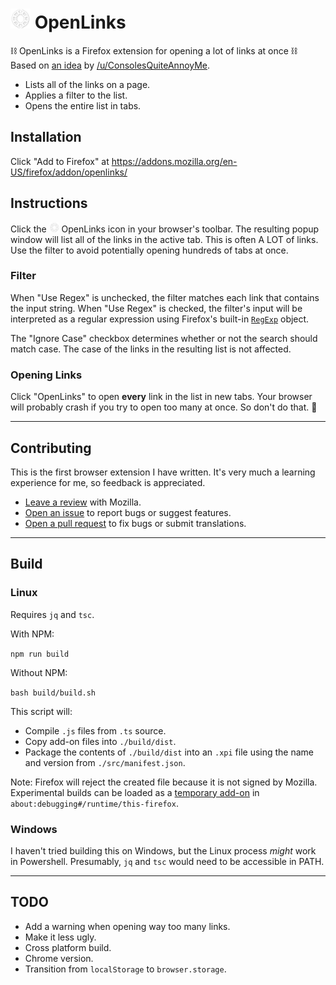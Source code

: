 # <img alt="OpenLinks" src="https://raw.githubusercontent.com/jimmyaffatigato/OpenLinks/default/icons/links-icon-48.png" width="32" /> OpenLinks

⛓️ OpenLinks is a Firefox extension for opening a lot of links at once ⛓️  
Based on [an idea](https://www.reddit.com/r/SomebodyMakeThis/comments/hfjgew/smt_selective_mass_link_opener_for_firefox/) by [/u/ConsolesQuiteAnnoyMe](https://www.reddit.com/user/ConsolesQuiteAnnoyMe).

- Lists all of the links on a page.
- Applies a filter to the list.
- Opens the entire list in tabs.

## Installation

Click "Add to Firefox" at https://addons.mozilla.org/en-US/firefox/addon/openlinks/

## Instructions

Click the <img alt="OpenLinks" src="https://raw.githubusercontent.com/jimmyaffatigato/OpenLinks/default/icons/links-icon-48.png" width="16" /> OpenLinks icon in your browser's toolbar. The resulting popup window will list all of the links in the active tab. This is often A LOT of links. Use the filter to avoid potentially opening hundreds of tabs at once.

### Filter

When "Use Regex" is unchecked, the filter matches each link that contains the input string. When "Use Regex" is checked, the filter's input will be interpreted as a regular expression using Firefox's built-in [`RegExp`](https://developer.mozilla.org/en-US/docs/Web/JavaScript/Guide/Regular_Expressions) object.

The "Ignore Case" checkbox determines whether or not the search should match case. The case of the links in the resulting list is not affected.

### Opening Links

Click "OpenLinks" to open **every** link in the list in new tabs. Your browser will probably crash if you try to open too many at once. So don't do that. 🤷

---

## Contributing

This is the first browser extension I have written. It's very much a learning experience for me, so feedback is appreciated.

- [Leave a review](https://addons.mozilla.org/en-US/firefox/addon/openlinks/) with Mozilla.
- [Open an issue](https://github.com/jimmyaffatigato/OpenLinks/issues) to report bugs or suggest features.
- [Open a pull request](https://github.com/jimmyaffatigato/OpenLinks/pulls) to fix bugs or submit translations.

---

## Build

### Linux

Requires `jq` and `tsc`.

With NPM:

`npm run build`

Without NPM:

`bash build/build.sh`

This script will:

- Compile `.js` files from `.ts` source.
- Copy add-on files into `./build/dist`.
- Package the contents of `./build/dist` into an `.xpi` file using the name and version from `./src/manifest.json`.

Note: Firefox will reject the created file because it is not signed by Mozilla. Experimental builds can be loaded as a [temporary add-on](https://extensionworkshop.com/documentation/develop/temporary-installation-in-firefox/) in `about:debugging#/runtime/this-firefox`.

### Windows

I haven't tried building this on Windows, but the Linux process _might_ work in Powershell. Presumably, `jq` and `tsc` would need to be accessible in PATH.

---

## TODO

- Add a warning when opening way too many links.
- Make it less ugly.
- Cross platform build.
- Chrome version.
- Transition from `localStorage` to `browser.storage`.
